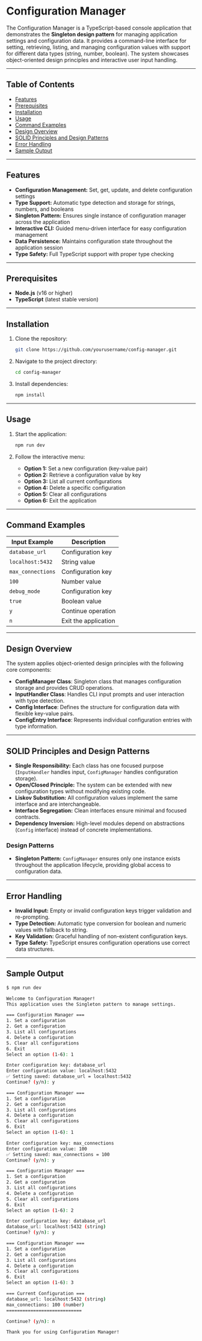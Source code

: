 # Configuration Manager

The Configuration Manager is a TypeScript-based console application that demonstrates the **Singleton design pattern** for managing application settings and configuration data. It provides a command-line interface for setting, retrieving, listing, and managing configuration values with support for different data types (string, number, boolean). The system showcases object-oriented design principles and interactive user input handling.

---

## Table of Contents

* [Features](#features)
* [Prerequisites](#prerequisites)
* [Installation](#installation)
* [Usage](#usage)
* [Command Examples](#command-examples)
* [Design Overview](#design-overview)
* [SOLID Principles and Design Patterns](#solid-principles-and-design-patterns)
* [Error Handling](#error-handling)
* [Sample Output](#sample-output)

---

## Features

* **Configuration Management:** Set, get, update, and delete configuration settings
* **Type Support:** Automatic type detection and storage for strings, numbers, and booleans
* **Singleton Pattern:** Ensures single instance of configuration manager across the application
* **Interactive CLI:** Guided menu-driven interface for easy configuration management
* **Data Persistence:** Maintains configuration state throughout the application session
* **Type Safety:** Full TypeScript support with proper type checking

---

## Prerequisites

* **Node.js** (v16 or higher)
* **TypeScript** (latest stable version)

---

## Installation

1. Clone the repository:

   ```bash
   git clone https://github.com/yourusername/config-manager.git
   ```

2. Navigate to the project directory:

   ```bash
   cd config-manager
   ```

3. Install dependencies:

   ```bash
   npm install
   ```

---

## Usage

1. Start the application:

   ```bash
   npm run dev
   ```

2. Follow the interactive menu:

   * **Option 1:** Set a new configuration (key-value pair)
   * **Option 2:** Retrieve a configuration value by key
   * **Option 3:** List all current configurations
   * **Option 4:** Delete a specific configuration
   * **Option 5:** Clear all configurations
   * **Option 6:** Exit the application

---

## Command Examples

| Input Example | Description             |
| ------------- | ----------------------- |
| `database_url` | Configuration key       |
| `localhost:5432` | String value           |
| `max_connections` | Configuration key       |
| `100`         | Number value            |
| `debug_mode`  | Configuration key       |
| `true`        | Boolean value           |
| `y`           | Continue operation      |
| `n`           | Exit the application    |

---

## Design Overview

The system applies object-oriented design principles with the following core components:

* **ConfigManager Class**: Singleton class that manages configuration storage and provides CRUD operations.
* **InputHandler Class**: Handles CLI input prompts and user interaction with type detection.
* **Config Interface**: Defines the structure for configuration data with flexible key-value pairs.
* **ConfigEntry Interface**: Represents individual configuration entries with type information.

---

## SOLID Principles and Design Patterns

* **Single Responsibility:** Each class has one focused purpose (`InputHandler` handles input, `ConfigManager` handles configuration storage).
* **Open/Closed Principle:** The system can be extended with new configuration types without modifying existing code.
* **Liskov Substitution:** All configuration values implement the same interface and are interchangeable.
* **Interface Segregation:** Clean interfaces ensure minimal and focused contracts.
* **Dependency Inversion:** High-level modules depend on abstractions (`Config` interface) instead of concrete implementations.

### Design Patterns

* **Singleton Pattern:** `ConfigManager` ensures only one instance exists throughout the application lifecycle, providing global access to configuration data.

---

## Error Handling

* **Invalid Input:** Empty or invalid configuration keys trigger validation and re-prompting.
* **Type Detection:** Automatic type conversion for boolean and numeric values with fallback to string.
* **Key Validation:** Graceful handling of non-existent configuration keys.
* **Type Safety:** TypeScript ensures configuration operations use correct data structures.

---

## Sample Output

```bash
$ npm run dev

Welcome to Configuration Manager!
This application uses the Singleton pattern to manage settings.

=== Configuration Manager ===
1. Set a configuration
2. Get a configuration
3. List all configurations
4. Delete a configuration
5. Clear all configurations
6. Exit
Select an option (1-6): 1

Enter configuration key: database_url
Enter configuration value: localhost:5432
✅ Setting saved: database_url = localhost:5432
Continue? (y/n): y

=== Configuration Manager ===
1. Set a configuration
2. Get a configuration
3. List all configurations
4. Delete a configuration
5. Clear all configurations
6. Exit
Select an option (1-6): 1

Enter configuration key: max_connections
Enter configuration value: 100
✅ Setting saved: max_connections = 100
Continue? (y/n): y

=== Configuration Manager ===
1. Set a configuration
2. Get a configuration
3. List all configurations
4. Delete a configuration
5. Clear all configurations
6. Exit
Select an option (1-6): 2

Enter configuration key: database_url
database_url: localhost:5432 (string)
Continue? (y/n): y

=== Configuration Manager ===
1. Set a configuration
2. Get a configuration
3. List all configurations
4. Delete a configuration
5. Clear all configurations
6. Exit
Select an option (1-6): 3

=== Current Configuration ===
database_url: localhost:5432 (string)
max_connections: 100 (number)
============================

Continue? (y/n): n

Thank you for using Configuration Manager!
```
